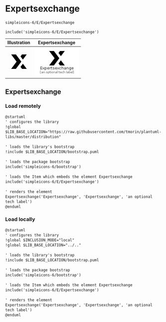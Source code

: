# Expertsexchange


```text
simpleicons-6/E/Expertsexchange
```

```text
include('simpleicons-6/E/Expertsexchange')
```



| Illustration | Expertsexchange |
| :---: | :---: |
| ![illustration for Illustration](../../simpleicons-6/E/Expertsexchange.png) | ![illustration for Expertsexchange](../../simpleicons-6/E/Expertsexchange.Local.png) |




## Expertsexchange

### Load remotely
```plantuml
@startuml
' configures the library
!global $LIB_BASE_LOCATION="https://raw.githubusercontent.com/tmorin/plantuml-libs/master/distribution"

' loads the library's bootstrap
!include $LIB_BASE_LOCATION/bootstrap.puml

' loads the package bootstrap
include('simpleicons-6/bootstrap')

' loads the Item which embeds the element Expertsexchange
include('simpleicons-6/E/Expertsexchange')

' renders the element
Expertsexchange('Expertsexchange', 'Expertsexchange', 'an optional tech label')
@enduml
```

### Load locally
```plantuml
@startuml
' configures the library
!global $INCLUSION_MODE="local"
!global $LIB_BASE_LOCATION="../.."

' loads the library's bootstrap
!include $LIB_BASE_LOCATION/bootstrap.puml

' loads the package bootstrap
include('simpleicons-6/bootstrap')

' loads the Item which embeds the element Expertsexchange
include('simpleicons-6/E/Expertsexchange')

' renders the element
Expertsexchange('Expertsexchange', 'Expertsexchange', 'an optional tech label')
@enduml
```

